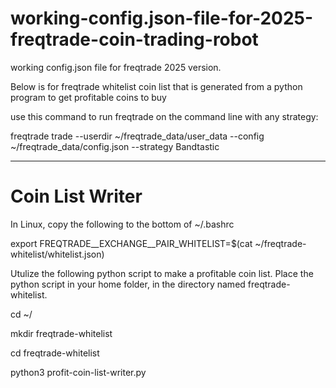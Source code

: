 # working-config.json-file-for-2025-freqtrade-coin-trading-robot
working config.json file for freqtrade 2025 version. 

Below is for freqtrade whitelist coin list that is generated from a python program to get profitable coins to buy

use this command to run freqtrade on the command line with any strategy:

freqtrade trade --userdir ~/freqtrade_data/user_data --config ~/freqtrade_data/config.json --strategy Bandtastic

---------------------
# Coin List Writer

In Linux, copy the following to 
the bottom of ~/.bashrc



export FREQTRADE__EXCHANGE__PAIR_WHITELIST=$(cat ~/freqtrade-whitelist/whitelist.json)

Utulize the following python script to make a profitable coin list. 
Place the python script in your 
home folder, in the directory named 
freqtrade-whitelist. 

cd ~/

mkdir freqtrade-whitelist

cd freqtrade-whitelist

python3 profit-coin-list-writer.py

